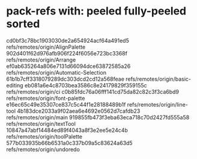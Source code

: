# pack-refs with: peeled fully-peeled sorted 
cd0bf3c78bc1903030de2a654924acf64a491ed5 refs/remotes/origin/AlignPalette
902d401f62d976afb906f224f6056e723bc3368f refs/remotes/origin/Arrange
ef0ab635264a806e7131d66094dce63872585a26 refs/remotes/origin/Automatic-Selection
61b1b7cff3318079289dc303dcd2cd12a568feae refs/remotes/origin/basic-editing
eb081a6e4c8703bea3586c8e24179829f359155c refs/remotes/origin/ci
c0b85fdc76a06fff141cd75da82c82c3f3ca6bd9 refs/remotes/origin/font-palette
e16ec65c49e35307ce837c5c44f1e28188489b1f refs/remotes/origin/line-tool
4b183dce2033a9f02aea6e4692e0562d7cafdb23 refs/remotes/origin/main
919855fb473f3eba63eca718c70d2427fd555a58 refs/remotes/origin/textTool
10847a47abf14484ed89f4043a8f3e2ee5e24c4b refs/remotes/origin/toolPalette
577b033935b66b6531a0c337b09a5c83624a63d5 refs/remotes/origin/undoredo
                                                                                                                                          
